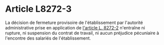 # Article L8272-3

La décision de fermeture provisoire de l'établissement par l'autorité administrative prise en application de [l'article L. 8272-2][1] n'entraîne ni rupture, ni suspension du contrat de travail, ni aucun préjudice pécuniaire à l'encontre des salariés de l'établissement.

 [1]: /affichCodeArticle.do?cidTexte=LEGITEXT000006072050&idArticle=LEGIARTI000024196274&dateTexte=&categorieLien=cid